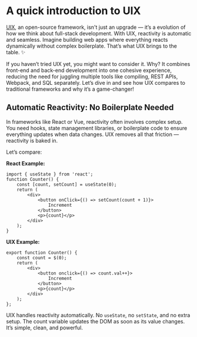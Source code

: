 # A quick introduction to UIX

[UIX](https://github.com/unyt-org/uix), an open-source framework, isn't just an upgrade — it’s a evolution of how we think about full-stack development. With UIX, reactivity is automatic and seamless. Imagine building web apps where everything reacts dynamically without complex boilerplate. That’s what UIX brings to the table. ✨

If you haven’t tried UIX yet, you might want to consider it. Why? It combines front-end and back-end development into one cohesive experience, reducing the need for juggling multiple tools like compiling, REST APIs, Webpack, and SQL separately. Let’s dive in and see how UIX compares to traditional frameworks and why it’s a game-changer!

## Automatic Reactivity: No Boilerplate Needed
In frameworks like React or Vue, reactivity often involves complex setup. You need hooks, state management libraries, or boilerplate code to ensure everything updates when data changes. UIX removes all that friction — reactivity is baked in.

Let’s compare:

**React Example:**
```tsx
import { useState } from 'react';
function Counter() {
    const [count, setCount] = useState(0);
    return (
        <div>
            <button onClick={() => setCount(count + 1)}>
                Increment
            </button>
            <p>{count}</p>
        </div>
    );
}
```
**UIX Example:**
```tsx
export function Counter() {
    const count = $(0);
    return (
        <div>
            <button onclick={() => count.val++}>
                Increment
            </button>
            <p>{count}</p>
        </div>
    );
};
```

UIX handles reactivity automatically. No `useState`, no `setState`, and no extra setup. The count variable updates the DOM as soon as its value changes. It’s simple, clean, and powerful.